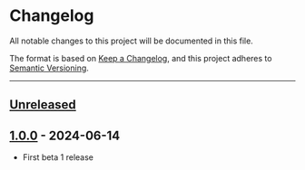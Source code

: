# Changelog

All notable changes to this project will be documented in this file.

The format is based on [Keep a Changelog](https://keepachangelog.com/en/1.0.0/),
and this project adheres to [Semantic Versioning](https://semver.org/spec/v2.0.0.html).

* * *

## [Unreleased]

## [1.0.0] - 2024-06-14

- First beta 1 release

[Unreleased]: https://github.com/ortus-boxlang/boxlang-docker/compare/v1.0.0...HEAD

[1.0.0]: https://github.com/ortus-boxlang/boxlang-docker/compare/b6e13c007a675f35088e8546db1953671d44c057...v1.0.0

